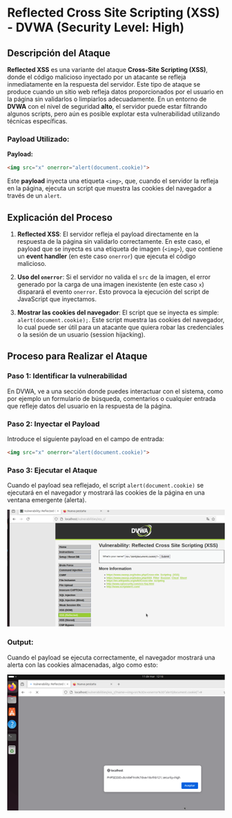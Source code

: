 # Reflected Cross Site Scripting (XSS) - DVWA (Security Level: High)

## Descripción del Ataque

**Reflected XSS** es una variante del ataque **Cross-Site Scripting (XSS)**, donde el código malicioso inyectado por un atacante se refleja inmediatamente en la respuesta del servidor. Este tipo de ataque se produce cuando un sitio web refleja datos proporcionados por el usuario en la página sin validarlos o limpiarlos adecuadamente. En un entorno de **DVWA** con el nivel de seguridad **alto**, el servidor puede estar filtrando algunos scripts, pero aún es posible explotar esta vulnerabilidad utilizando técnicas específicas.

### **Payload Utilizado:**

**Payload:**

```html
<img src="x" onerror="alert(document.cookie)">
```

Este **payload** inyecta una etiqueta `<img>`, que, cuando el servidor la refleja en la página, ejecuta un script que muestra las cookies del navegador a través de un `alert`.

## Explicación del Proceso

1. **Reflected XSS**: El servidor refleja el payload directamente en la respuesta de la página sin validarlo correctamente. En este caso, el payload que se inyecta es una etiqueta de imagen (`<img>`), que contiene un **event handler** (en este caso `onerror`) que ejecuta el código malicioso.

2. **Uso del `onerror`**: Si el servidor no valida el `src` de la imagen, el error generado por la carga de una imagen inexistente (en este caso `x`) disparará el evento `onerror`. Esto provoca la ejecución del script de JavaScript que inyectamos.

3. **Mostrar las cookies del navegador**: El script que se inyecta es simple: `alert(document.cookie);`. Este script muestra las cookies del navegador, lo cual puede ser útil para un atacante que quiera robar las credenciales o la sesión de un usuario (session hijacking).

## Proceso para Realizar el Ataque

### Paso 1: Identificar la vulnerabilidad

En DVWA, ve a una sección donde puedes interactuar con el sistema, como por ejemplo un formulario de búsqueda, comentarios o cualquier entrada que refleje datos del usuario en la respuesta de la página.

### Paso 2: Inyectar el Payload

Introduce el siguiente payload en el campo de entrada:

```html
<img src="x" onerror="alert(document.cookie)">
```

### Paso 3: Ejecutar el Ataque

Cuando el payload sea reflejado, el script `alert(document.cookie)` se ejecutará en el navegador y mostrará las cookies de la página en una ventana emergente (alerta).

![Ejecución del ataque](assets/images/reflectedXssPagina.png)

### Output:

Cuando el payload se ejecuta correctamente, el navegador mostrará una alerta con las cookies almacenadas, algo como esto:

![Resultado de la XSS Reflected](assets/images/reflectedXssHigh.png)

